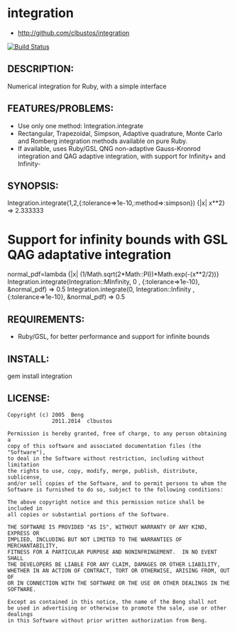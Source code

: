 # integration

* http://github.com/clbustos/integration

[![Build Status](https://travis-ci.org/clbustos/integration.svg?branch=master)](https://travis-ci.org/clbustos/integration)

## DESCRIPTION:

Numerical integration for Ruby, with a simple interface

## FEATURES/PROBLEMS:

* Use only one method: Integration.integrate
* Rectangular, Trapezoidal, Simpson, Adaptive quadrature, Monte Carlo and Romberg integration methods available on pure Ruby. 
* If available, uses Ruby/GSL QNG non-adaptive Gauss-Kronrod integration and QAG adaptive integration, with support for Infinity+ and Infinity- 


## SYNOPSIS:

  Integration.integrate(1,2,{:tolerance=>1e-10,:method=>:simpson}) {|x| x**2} => 2.333333
  
  # Support for infinity bounds with GSL QAG adaptative integration
  
  normal_pdf=lambda {|x| (1/Math.sqrt(2*Math::PI))*Math.exp(-(x**2/2))}
  Integration.integrate(Integration::MInfinity, 0 , {:tolerance=>1e-10}, &normal_pdf) => 0.5
  Integration.integrate(0, Integration::Infinity , {:tolerance=>1e-10}, &normal_pdf) => 0.5
  
## REQUIREMENTS:

* Ruby/GSL, for better performance and support for infinite bounds

## INSTALL:

  gem install integration
  
## LICENSE:

    Copyright (c) 2005  Beng
                  2011.2014  clbustos
    
    Permission is hereby granted, free of charge, to any person obtaining a
    copy of this software and associated documentation files (the "Software"),
    to deal in the Software without restriction, including without limitation
    the rights to use, copy, modify, merge, publish, distribute, sublicense,
    and/or sell copies of the Software, and to permit persons to whom the
    Software is furnished to do so, subject to the following conditions:
    
    The above copyright notice and this permission notice shall be included in
    all copies or substantial portions of the Software.
    
    THE SOFTWARE IS PROVIDED "AS IS", WITHOUT WARRANTY OF ANY KIND, EXPRESS OR
    IMPLIED, INCLUDING BUT NOT LIMITED TO THE WARRANTIES OF MERCHANTABILITY,
    FITNESS FOR A PARTICULAR PURPOSE AND NONINFRINGEMENT.  IN NO EVENT SHALL
    THE DEVELOPERS BE LIABLE FOR ANY CLAIM, DAMAGES OR OTHER LIABILITY,
    WHETHER IN AN ACTION OF CONTRACT, TORT OR OTHERWISE, ARISING FROM, OUT OF
    OR IN CONNECTION WITH THE SOFTWARE OR THE USE OR OTHER DEALINGS IN THE
    SOFTWARE.
    
    Except as contained in this notice, the name of the Beng shall not
    be used in advertising or otherwise to promote the sale, use or other dealings
    in this Software without prior written authorization from Beng.

